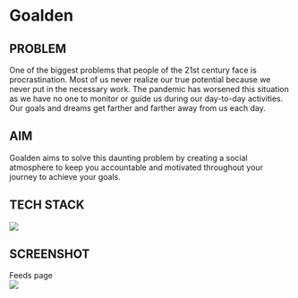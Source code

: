 # Goalden
<h2>PROBLEM</h2>
One of the biggest problems that people of the 21st century face is procrastination. Most of us never realize our true potential because we never put in the necessary work.
The pandemic has worsened this situation as we have no one to monitor or guide us during our day-to-day activities. Our goals and dreams get farther and farther away from us each day.
<br/>
<h2>AIM</h2>
Goalden aims to solve this daunting problem by creating a social atmosphere to keep you accountable and motivated throughout your journey to achieve your goals.
<h2>TECH STACK</h2>
<p>
  <img src="https://www.linkpicture.com/q/techstack-goalden-1_1.png" />
</p>
<h2>SCREENSHOT</h2>
<p>
  Feeds page<br/>
  <img src="https://www.linkpicture.com/q/goalden-feeds.png" />
</p>



